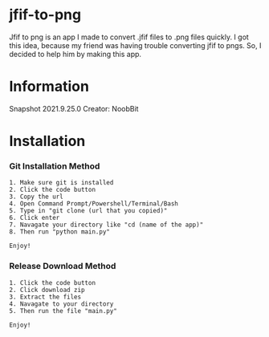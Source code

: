 # jfif-to-png
Jfif to png is an app I made to convert .jfif files to .png files quickly. I got this idea, because my friend was having trouble converting jfif to pngs. So, I decided to help him by making this app.

# Information
Snapshot 2021.9.25.0
Creator: NoobBit

# Installation
### Git Installation Method
```
1. Make sure git is installed
2. Click the code button
3. Copy the url
4. Open Command Prompt/Powershell/Terminal/Bash 
5. Type in "git clone (url that you copied)"
6. Click enter
7. Navagate your directory like "cd (name of the app)"
8. Then run "python main.py"

Enjoy!
```
### Release Download Method
```
1. Click the code button
2. Click download zip
3. Extract the files
4. Navagate to your directory
5. Then run the file "main.py"

Enjoy!
```
